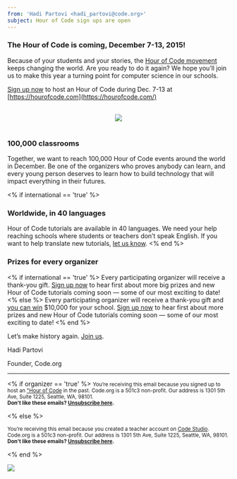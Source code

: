 ```yaml
---
from: 'Hadi Partovi <hadi_partovi@code.org>'
subject: Hour of Code sign ups are open
---
```


### The Hour of Code is coming, December 7-13, 2015!

Because of your students and your stories, the [Hour of Code movement](https://hourofcode.com/) keeps changing the world. Are you ready to do it again? We hope you’ll join us to make this year a turning point for computer science in our schools.

[Sign up now](https://hourofcode.com/) to host an Hour of Code during Dec. 7-13 at [https://hourofcode.com](https://hourofcode.com/)

<br/>
<center>
<a href="https://youtu.be/2DxWIxec6yo"><img src="https://code.org/images/fit-300/calling-teachers.png"/></a>
</center>
<br/>

### 100,000 classrooms

Together, we want to reach 100,000 Hour of Code events around the world in December. Be one of the organizers who proves anybody can learn, and every young person deserves to learn how to build technology that will impact everything in their futures.

<% if international == 'true' %>
### Worldwide, in 40 languages

Hour of Code tutorials are available in 40 languages. We need your help reaching schools where students or teachers don’t speak English. If you want to help translate new tutorials, [let us know](https://code.org/translate/).
<% end %>

### Prizes for every organizer
<% if international == 'true' %>
Every participating organizer will receive a thank-you gift. [Sign up now](https://hourofcode.com/) to hear first about more big prizes and new Hour of Code tutorials coming soon — some of our most exciting to date!
<% else %>
Every participating organizer will receive a thank-you gift and [you can win](https://hourofcode.com/prizes) $10,000 for your school. [Sign up now](https://hourofcode.com/) to hear first about more prizes and new Hour of Code tutorials coming soon — some of our most exciting to date!
<% end %>

Let’s make history again. [Join us](https://hourofcode.com/).

Hadi Partovi

Founder, Code.org

<hr>

<% if organizer == 'true' %>
<small>You’re receiving this email because you signed up to host an <a href="https://hourofcode.com/">"Hour of Code</a> in the past. Code.org is a 501c3 non-profit. Our address is 1301 5th Ave, Suite 1225, Seattle, WA, 98101.</small> <br />
<small><strong>Don't like these emails? [Unsubscribe here](<%= unsubscribe_link %>).</strong></small>

<% else %>

<small>You’re receiving this email because you created a teacher account on <a href="https://studio.code.org/">Code Studio</a>. Code.org is a 501c3 non-profit. Our address is 1301 5th Ave, Suite 1225, Seattle, WA, 98101.</small><br />
<small><strong>Don't like these emails? [Unsubscribe here](<%= unsubscribe_link %>).</strong></small>

<% end %>

![](<%= tracking_pixel %>)
